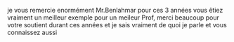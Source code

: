 je vous remercie enormément Mr.Benlahmar pour ces 3 années vous êtiez vraiment un meilleur exemple pour un meileur Prof, merci beaucoup pour votre soutient durant ces années et je sais vraiment de quoi je parle et vous connaissez aussi
